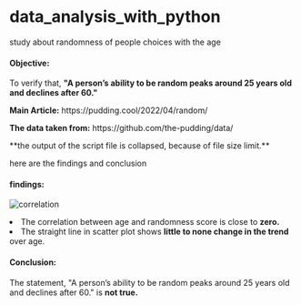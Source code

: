 # data_analysis_with_python
study about randomness of people choices with the age

#### Objective:
<p>
    To verify that,
    <strong>"A person’s ability to be random peaks around 25 years old and declines after 60."</strong>
</p>
<p>
<strong>Main Article:</strong> https://pudding.cool/2022/04/random/
</p>
<p>
<strong>The data taken from:</strong> https://github.com/the-pudding/data/
</P>

<p> **the output of the script file is collapsed, because of file size limit.**</p>
<p> here are the findings and conclusion </p>

#### findings:
![correlation](https://user-images.githubusercontent.com/91657533/180046859-9edd814e-5276-4111-ad43-0e8448fdbf66.png)
<li>
    The correlation between age and randomness score is close to <strong>zero.</strong>
</li>
<li>
    The straight line in scatter plot shows <strong>little to none change in the trend </strong> over age.
</li>

#### Conclusion:
<p> The statement, "A person’s ability to be random peaks around 25 years old and declines after 60." is <strong>not true.</strong> </p>
